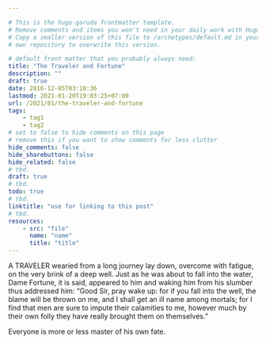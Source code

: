 ```yaml
---

# This is the hugo-garuda frontmatter template.
# Remove comments and items you won't need in your daily work with Hugo.
# Copy a smaller version of this file to /archetypes/default.md in your
# own repository to overwrite this version.

# default front matter that you probably always need:
title: "The Traveler and Fortune"
description: ""
draft: true
date: 2016-12-05T03:10:36
lastmod: 2021-01-20T19:03:25+07:00
url: /2021/01/the-traveler-and-fortune
tags:
    - tag1
    - tag2
# set to false to hide comments on this page
# remove this if you want to show comments for less clutter
hide_comments: false
hide_sharebuttons: false
hide_related: false
# tbd.
draft: true
# tbd.
todo: true
# tbd.
linktitle: "use for linking to this post"
# tbd.
resources:
    - src: "file"
      name: "name"
      title: "title"
---
```

A TRAVELER wearied from a long journey lay down, overcome with fatigue, on the very brink of a deep well. Just as he was about to fall into the water, Dame Fortune, it is said, appeared to him and waking him from his slumber thus addressed him: “Good Sir, pray wake up: for if you fall into the well, the blame will be thrown on me, and I shall get an ill name among mortals; for I find that men are sure to impute their calamities to me, however much by their own folly they have really brought them on themselves.”

Everyone is more or less master of his own fate.


